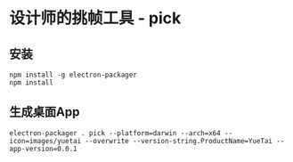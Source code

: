 设计师的挑帧工具 - pick
===

安装
---

```
npm install -g electron-packager
npm install
```

生成桌面App
---

```
electron-packager . pick --platform=darwin --arch=x64 --icon=images/yuetai --overwrite --version-string.ProductName=YueTai --app-version=0.0.1
```